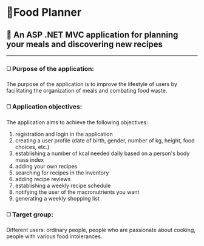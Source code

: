 # 🥑Food Planner

## 💬 An ASP .NET MVC application for planning your meals and discovering new recipes

___



### ◻️ Purpose of the application:
The purpose of the application is to improve the lifestyle of users by facilitating the organization of meals and combating food waste.

### ◻️ Application objectives:
The application aims to achieve the following objectives:

1. registration and login in the application
2. creating a user profile (date of birth, gender, number of kg, height, food choices, etc.)
3. establishing a number of kcal needed daily based on a person's body mass index
4. adding your own recipes
5. searching for recipes in the inventory
6. adding recipe reviews
7. establishing a weekly recipe schedule
8. notifying the user of the macronutrients you want
9. generating a weekly shopping list

### ◻️ Target group:
Different users: ordinary people, people who are passionate about cooking, people with various food intolerances.